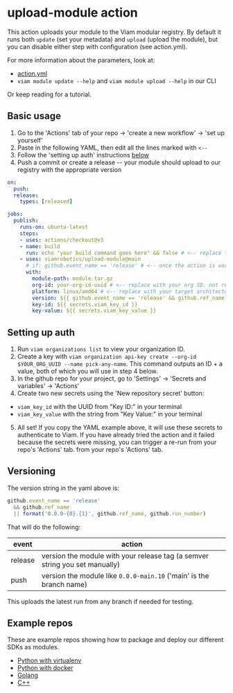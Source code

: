 # upload-module action

This action uploads your module to the Viam modular registry. By default it runs both `update` (set your metadata) and `upload` (upload the module), but you can disable either step with configuration (see action.yml).

For more information about the parameters, look at:
- [action.yml](./action.yml)
- `viam module update --help` and `viam module upload --help` in our CLI

Or keep reading for a tutorial.

## Basic usage

1. Go to the 'Actions' tab of your repo -> 'create a new workflow' -> 'set up yourself'
1. Paste in the following YAML, then edit all the lines marked with `<--`
1. Follow the 'setting up auth' instructions [below](#setting-up-auth)
1. Push a commit or create a release -- your module should upload to our registry with the appropriate version

```yml
on:
  push:
  release:
    types: [released]

jobs:
  publish:
    runs-on: ubuntu-latest
    steps:
    - uses: actions/checkout@v3
    - name: build
      run: echo "your build command goes here" && false # <-- replace this with the command that builds your module's tar.gz
    - uses: viamrobotics/upload-module@main
      # if: github.event_name == 'release' # <-- once the action is working, uncomment this so you only upload on release
      with:
        module-path: module.tar.gz
        org-id: your-org-id-uuid # <-- replace with your org ID. not required for public modules
        platform: linux/amd64 # <-- replace with your target architecture, or your module will not deploy
        version: ${{ github.event_name == 'release' && github.ref_name || format('0.0.0-{0}.{1}', github.ref_name, github.run_number) }} # <-- see 'Versioning' section below for explanation
        key-id: ${{ secrets.viam_key_id }}
        key-value: ${{ secrets.viam_key_value }}
```

## Setting up auth

1. Run `viam organizations list` to view your organization ID.
2. Create a key with `viam organization api-key create --org-id $YOUR_ORG_UUID --name pick-any-name`. This command outputs an ID + a value, both of which you will use in step 4 below.
3. In the github repo for your project, go to 'Settings' -> 'Secrets and variables' -> 'Actions'
4. Create two new secrets using the 'New repository secret' button:
  - `viam_key_id` with the UUID from "Key ID:" in your terminal
  - `viam_key_value` with the string from "Key Value:" in your terminal
5. All set! If you copy the YAML example above, it will use these secrets to authenticate to Viam. If you have already tried the action and it failed because the secrets were missing, you can trigger a re-run from your repo's 'Actions' tab.
from your repo's 'Actions' tab.

## Versioning

The version string in the yaml above is:

```js
github.event_name == 'release'
  && github.ref_name
  || format('0.0.0-{0}.{1}', github.ref_name, github.run_number)
```

That will do the following:

| event | action
|---|---
| release | version the module with your release tag (a semver string you set manually)
| push | version the module like `0.0.0-main.10` ('main' is the branch name)

This uploads the latest run from any branch if needed for testing.

## Example repos

These are example repos showing how to package and deploy our different SDKs as modules.

- [Python with virtualenv](https://github.com/viam-labs/python-example-module)
- [Python with docker](https://github.com/viamrobotics/python-container-module)
- [Golang](https://github.com/viam-labs/wifi-sensor)
- [C++](https://github.com/viamrobotics/module-example-cpp)
